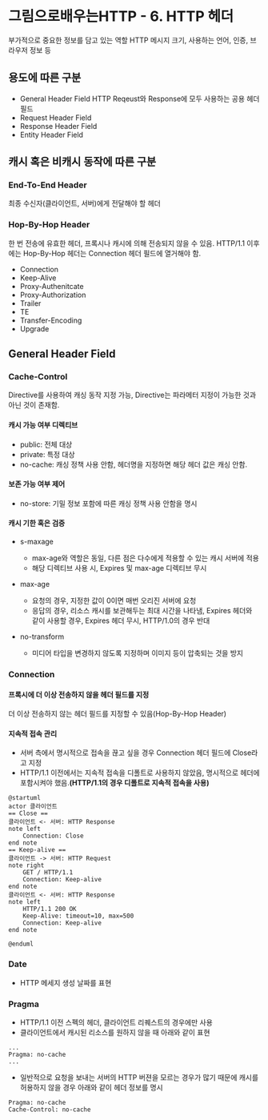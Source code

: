 # 그림으로배우는HTTP - 6. HTTP 헤더

부가적으로 중요한 정보를 담고 있는 역할
HTTP 메시지 크기, 사용하는 언어, 인증, 브라우저 정보 등


## 용도에 따른 구분
- General Header Field
HTTP Reqeust와 Response에 모두 사용하는 공용 헤더 필드
- Request Header Field
- Response Header Field
- Entity Header Field

## 캐시 혹은 비캐시 동작에 따른 구분
### End-To-End Header
최종 수신자(클라이언트, 서버)에게 전달해야 할 헤더
### Hop-By-Hop Header
한 번 전송에 유효한 헤더, 프록시나 캐시에 의해 전송되지 않을 수 있음. HTTP/1.1 이후에는 Hop-By-Hop 헤더는 Connection 헤더 필드에 열거해야 함.
- Connection
- Keep-Alive
- Proxy-Authenitcate
- Proxy-Authorization
- Trailer
- TE
- Transfer-Encoding
- Upgrade

    
## General Header Field
### Cache-Control
Directive를 사용하여 캐싱 동작 지정 가능, Directive는 파라메터 지정이 가능한 것과 아닌 것이 존재함.
#### 캐시 가능 여부 디렉티브
- public: 전체 대상
- private: 특정 대상
- no-cache: 캐싱 정책 사용 안함, 헤더명을 지정하면 해당 헤더 값은 캐싱 안함.
#### 보존 가능 여부 제어
- no-store: 기밀 정보 포함에 따른 캐싱 정책 사용 안함을 명시
#### 캐시 기한 혹은 검증
- s-maxage
    - max-age와 역할은 동일, 다른 점은 다수에게 적용할 수 있는 캐시 서버에 적용
    - 해당 디렉티브 사용 시, Expires 및 max-age 디렉티브 무시

- max-age
    - 요청의 경우, 지정한 값이 0이면 매번 오리진 서버에 요청
    - 응답의 경우, 리소스 캐시를 보관해두는 최대 시간을 나타냄, Expires 헤더와 같이 사용할 경우, Expires 헤더 무시, HTTP/1.0의 경우 반대

- no-transform
    - 미디어 타입을 변경하지 않도록 지정하며 이미지 등이 압축되는 것을 방지

### Connection
#### 프록시에 더 이상 전송하지 않을 헤더 필드를 지정
더 이상 전송하지 않는 헤더 필드를 지정할 수 있음(Hop-By-Hop Header)
#### 지속적 접속 관리
- 서버 측에서 명시적으로 접속을 끊고 싶을 경우 Connection 헤더 필드에 Close라고 지정
- HTTP/1.1 이전에서는 지속적 접속을 디폴트로 사용하지 않았음, 명시적으로 헤더에 포함시켜야 했음.**(HTTP/1.1의 경우 디폴트로 지속적 접속을 사용)**
```puml
@startuml
actor 클라이언트
== Close ==
클라이언트 <- 서버: HTTP Response
note left
    Connection: Close
end note
== Keep-alive ==
클라이언트 -> 서버: HTTP Request
note right
    GET / HTTP/1.1
    Connection: Keep-alive
end note
클라이언트 <- 서버: HTTP Response
note left
    HTTP/1.1 200 OK
    Keep-Alive: timeout=10, max=500
    Connection: Keep-alive
end note

@enduml
```

### Date
- HTTP 메세지 생성 날짜를 표현
### Pragma
- HTTP/1.1 이전 스펙의 헤더, 클라이언트 리퀘스트의 경우에만 사용
- 클라이언트에서 캐시된 리소스를 원하지 않을 때 아래와 같이 표현
```http
...
Pragma: no-cache
...
```
- 일반적으로 요청을 보내는 서버의 HTTP 버젼을 모르는 경우가 많기 때문에 캐시를 허용하지 않을 경우 아래와 같이 헤더 정보를 명시
```http
Pragma: no-cache
Cache-Control: no-cache
```
